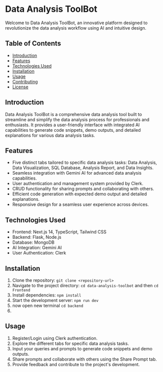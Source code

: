 # Data Analysis ToolBot

Welcome to Data Analysis ToolBot, an innovative platform designed to revolutionize the data analysis workflow using AI and intuitive design.

## Table of Contents
- [Introduction](#introduction)
- [Features](#features)
- [Technologies Used](#technologies-used)
- [Installation](#installation)
- [Usage](#usage)
- [Contributing](#contributing)
- [License](#license)

## Introduction
Data Analysis ToolBot is a comprehensive data analysis tool built to streamline and simplify the data analysis process for professionals and enthusiasts. It provides a user-friendly interface with integrated AI capabilities to generate code snippets, demo outputs, and detailed explanations for various data analysis tasks.

## Features
- Five distinct tabs tailored to specific data analysis tasks: Data Analysis, Data Visualization, SQL Database, Analysis Report, and Data Insights.
- Seamless integration with Gemini AI for advanced data analysis capabilities.
- User authentication and management system provided by Clerk.
- CRUD functionality for sharing prompts and collaborating with others.
- Efficient code generation with expected demo output and detailed explanations.
- Responsive design for a seamless user experience across devices.

## Technologies Used
- Frontend: Next.js 14, TypeScript, Tailwind CSS
- Backend: Flask, Node.js
- Database: MongoDB
- AI Integration: Gemini AI
- User Authentication: Clerk

## Installation
1. Clone the repository: `git clone <repository-url>`
2. Navigate to the project directory: `cd data-analysis-toolbot` and then `cd Frontend`
3. Install dependencies: `npm install`
4. Start the development server: `npm run dev`
5. now open new terminal `cd backend`
6. 

## Usage
1. Register/Login using Clerk authentication.
2. Explore the different tabs for specific data analysis tasks.
3. Input your queries and prompts to generate code snippets and demo outputs.
4. Share prompts and collaborate with others using the Share Prompt tab.
5. Provide feedback and contribute to the project's development.



